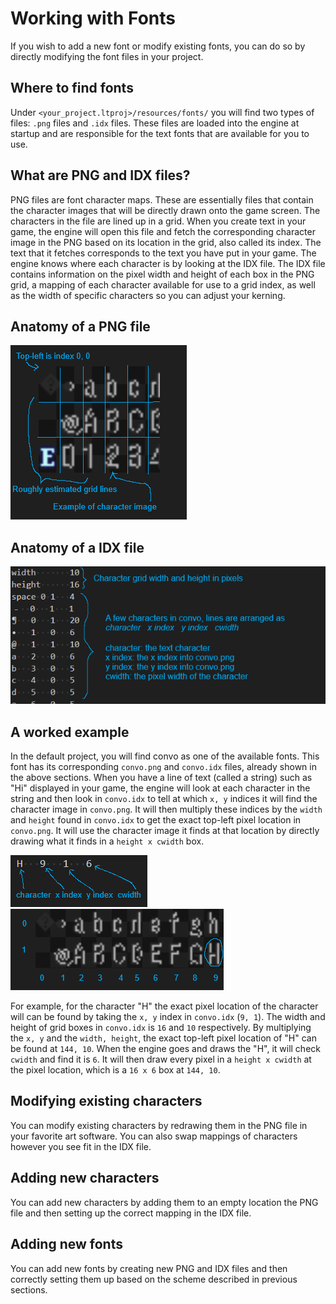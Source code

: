 # Working with Fonts

If you wish to add a new font or modify existing fonts, you can do so by directly modifying the font files in your project.

## Where to find fonts

Under `<your_project.ltproj>/resources/fonts/` you will find two types of files: `.png` files and `.idx` files. These files are loaded into the engine at startup and are responsible for the text fonts that are available for you to use.

## What are PNG and IDX files?

PNG files are font character maps. These are essentially files that contain the character images that will be directly drawn onto the game screen. The characters in the file are lined up in a grid. When you create text in your game, the engine will open this file and fetch the corresponding character image in the PNG based on its location in the grid, also called its index. The text that it fetches corresponds to the text you have put in your game. The engine knows where each character is by looking at the IDX file. The IDX file contains information on the pixel width and height of each box in the PNG grid, a mapping of each character available for use to a grid index, as well as the width of specific characters so you can adjust your kerning.

## Anatomy of a PNG file

![FontPng](images/FontPng.png)

## Anatomy of a IDX file

![FontIdx](images/FontIdx.png)

## A worked example

In the default project, you will find convo as one of the available fonts. This font has its corresponding `convo.png` and `convo.idx` files, already shown in the above sections. When you have a line of text (called a string) such as "Hi" displayed in your game, the engine will look at each character in the string and then look in `convo.idx` to tell at which `x, y` indices it will find the character image in `convo.png`. It will then multiply these indices by the `width` and `height` found in `convo.idx` to get the exact top-left pixel location in `convo.png`. It will use the character image it finds at that location by directly drawing what it finds in a `height x cwidth` box.

![FontHIdxExample](images/FontHIdxExample.png)
![FontHPngExample](images/FontHPngExample.png)

For example, for the character "H" the exact pixel location of the character will can be found by taking the `x, y` index in `convo.idx` (`9, 1`). The width and height of grid boxes in `convo.idx` is `16` and `10` respectively. By multiplying the `x, y` and the `width, height`, the exact top-left pixel location of "H" can be found at `144, 10`. When the engine goes and draws the "H", it will check `cwidth` and find it is `6`. It will then draw every pixel in a `height x cwidth` at the pixel location, which is a `16 x 6` box at `144, 10`.

## Modifying existing characters

You can modify existing characters by redrawing them in the PNG file in your favorite art software. You can also swap mappings of characters however you see fit in the IDX file.

## Adding new characters

You can add new characters by adding them to an empty location the PNG file and then setting up the correct mapping in the IDX file.

## Adding new fonts

You can add new fonts by creating new PNG and IDX files and then correctly setting them up based on the scheme described in previous sections.